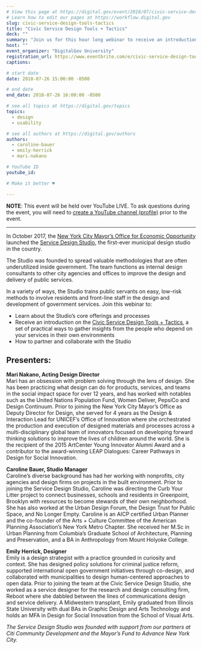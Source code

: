 ```yaml
---
# View this page at https://digital.gov/event/2018/07/civic-service-design-tools-tactics
# Learn how to edit our pages at https://workflow.digital.gov
slug: civic-service-design-tools-tactics
title: "Civic Service Design Tools + Tactics"
deck: ""
summary: "Join us for this hour long webinar to receive an introduction on the Civic Service Design Tools + Tactics, a set of practical ways to gather insights from the people who depend on your services in their own environments. "
host: ""
event_organizer: "DigitalGov University"
registration_url: https://www.eventbrite.com/e/civic-service-design-tools-tactics-tickets-47865327483
captions: 

# start date
date: 2018-07-26 15:00:00 -0500

# end date
end_date: 2018-07-26 16:00:00 -0500

# see all topics at https://digital.gov/topics
topics: 
  - design
  - usability

# see all authors at https://digital.gov/authors
authors: 
  - caroline-bauer
  - emily-herrick
  - mari-nakano

# YouTube ID
youtube_id: 

# Make it better ♥

---
```


**NOTE**: This event will be held over YouTube LIVE. To ask questions during the event, you will need to [create a YouTube channel (profile)](https://support.google.com/youtube/answer/1646861?hl=en) prior to the event.

---

In October 2017, the [New York City Mayor’s Office for Economic Opportunity](https://www1.nyc.gov/site/opportunity/index.page) launched the [Service Design Studio](https://www1.nyc.gov/site/opportunity/portfolio/service-design-studio.page), the first-ever municipal design studio in the country.

The Studio was founded to spread valuable methodologies that are often underutilized inside government. The team functions as internal design consultants to other city agencies and offices to improve the design and delivery of public services.

In a variety of ways, the Studio trains public servants on easy, low-risk methods to involve residents and front-line staff in the design and development of government services. Join this webinar to:

- Learn about the Studio’s core offerings and processes
- Receive an introduction on the [Civic Service Design Tools + Tactics](https://www1.nyc.gov/assets/servicedesign/index.html), a set of practical ways to gather insights from the people who depend on your services in their own environments
- How to partner and collaborate with the Studio

## Presenters:

**Mari Nakano, Acting Design Director** <br />
Mari has an obsession with problem solving through the lens of design. She has been practicing what design can do for products, services, and teams in the social impact space for over 12 years, and has worked with notables such as the United Nations Population Fund, Women Deliver, PepsiCo and Design Continuum. Prior to joining the New York City Mayor’s Office as Deputy Director for Design, she served for 4 years as the Design & Interaction Lead for UNICEF’s Office of Innovation where she orchestrated the production and execution of designed materials and processes across a multi-disciplinary global team of innovators focused on developing forward thinking solutions to improve the lives of children around the world. She is the recipient of the 2015 ArtCenter Young Innovator Alumni Award and a contributor to the award-winning LEAP Dialogues: Career Pathways in Design for Social Innovation.

**Caroline Bauer, Studio Manager** <br />
Caroline’s diverse background has had her working with nonprofits, city agencies and design firms on projects in the built environment. Prior to joining the Service Design Studio, Caroline was directing the Curb Your Litter project to connect businesses, schools and residents in Greenpoint, Brooklyn with resources to become stewards of their own neighborhood. She has also worked at the Urban Design Forum, the Design Trust for Public Space, and No Longer Empty. Caroline is an AICP certified Urban Planner and the co-founder of the Arts + Culture Committee of the American Planning Association’s New York Metro Chapter. She received her M.Sc in Urban Planning from Columbia’s Graduate School of Architecture, Planning and Preservation, and a BA in Anthropology from Mount Holyoke College.

**Emily Herrick, Designer** <br />
Emily is a design strategist with a practice grounded in curiosity and context. She has designed policy solutions for criminal justice reform, supported international open government initiatives through co-design, and collaborated with municipalities to design human-centered approaches to open data. Prior to joining the team at the Civic Service Design Studio, she worked as a service designer for the research and design consulting firm, Reboot where she dabbled between the lines of communications design and service delivery. A Midwestern transplant, Emily graduated from Illinois State University with dual BAs in Graphic Design and Arts Technology and holds an MFA in Design for Social Innovation from the School of Visual Arts.

_The Service Design Studio was founded with support from our partners at Citi Community Development and the Mayor’s Fund to Advance New York City._
